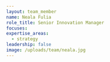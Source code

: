 ```yaml
---
layout: team_member
name: Neala Fulia
role_title: Senior Innovation Manager
focuses:
expertise_areas:
  - strategy
leadership: false
image: /uploads/team/neala.jpg
---
```


